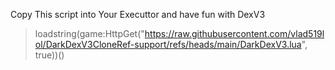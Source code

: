 
Copy This script into Your Executtor and have fun with DexV3

>loadstring(game:HttpGet("https://raw.githubusercontent.com/vlad519lol/DarkDexV3CloneRef-support/refs/heads/main/DarkDexV3.lua", true))()

